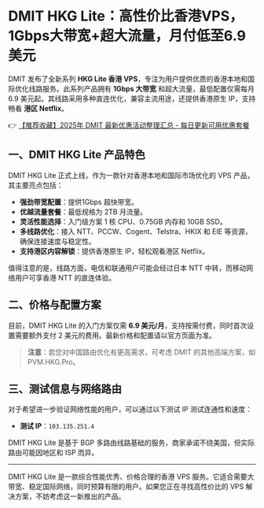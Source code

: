 # DMIT HKG Lite：高性价比香港VPS，1Gbps大带宽+超大流量，月付低至6.9美元

DMIT 发布了全新系列 **HKG Lite 香港 VPS**，专注为用户提供优质的香港本地和国际优化线路服务。此系列产品拥有 **1Gbps 大带宽** 和超大流量，最低配置仅需每月 6.9 美元起。其线路采用多种直连优化，兼容主流用途，还提供香港原生 IP，支持畅看 **港区 Netflix**。

👉 [【推荐收藏】2025年 DMIT 最新优惠活动整理汇总 - 每日更新可用优惠套餐](https://bit.ly/dmit_coupon)

## 一、DMIT HKG Lite 产品特色

DMIT HKG Lite 正式上线，作为一款针对香港本地和国际市场优化的 VPS 产品，其主要亮点包括：

- **强劲带宽配置**：提供1Gbps 超快带宽。
- **优越流量套餐**：最低规格为 2TB 月流量。
- **灵活性能选择**：入门级方案 1 核 CPU、0.75GB 内存和 10GB SSD。
- **多线路优化**：接入 NTT、PCCW、Cogent、Telstra、HKIX 和 EIE 等资源，确保连接速度与稳定性。
- **支持港区内容解锁**：提供香港原生 IP，轻松观看港区 Netflix。

值得注意的是，线路方面，电信和联通用户可能会经过日本 NTT 中转，而移动网络用户可享香港 NTT 的直连体验。

## 二、价格与配置方案

目前，DMIT HKG Lite 的入门方案仅需 **6.9 美元/月**，支持按需付费，同时首次设置需要额外支付 2 美元的费用。最新价格和配置请以官方页面为准。

> **注意**：若您对中国路由优化有更高需求，可考虑 DMIT 的其他高端方案，如 PVM.HKG.Pro。

## 三、测试信息与网络路由

对于希望进一步验证网络性能的用户，可以通过以下测试 IP 测试连通性和速度：

- **测试 IP**：`103.135.251.4`

DMIT HKG Lite 是基于 BGP 多路由线路基础的服务，商家承诺不绕美国，但实际路由可能因地区和 ISP 而异。

---

DMIT HKG Lite 是一款综合性能优秀、价格合理的香港 VPS 服务。它适合需要大带宽、稳定国际网络，同时预算有限的用户。如果您正在寻找高性价比的 VPS 解决方案，不妨考虑这一新推出的产品。